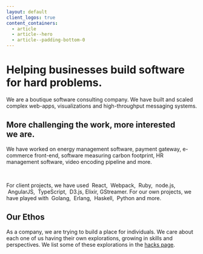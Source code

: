```yaml
---
layout: default
client_logos: true
content_containers:
  - article
  - article--hero
  - article--padding-bottom-0
---
```


<div class="hero article__hero">
  <div class="layout hero__wrapper">
    <h1 class="hero__title">Helping businesses build software for hard problems.</h1>
    <p>We are a boutique software consulting company. We have built and scaled complex web-apps, visualizations and high-throughput messaging systems.</p>
  </div>
</div>

<div class="hero hero--grey article__hero">
  <div class="layout hero__wrapper">
    <h2 class="hero__title">More challenging the work, more interested we are.</h2>
    <p>We have worked on energy management software, payment gateway,
  e-commerce front-end, software measuring carbon footprint,
  <abbr>HR</abbr> management software, video encoding pipeline and
  more.</p>
    <br>
    <p>For client projects, we have used
    <i class="devicon-react"></i>&nbsp;React,
    <i class="devicon-webpack"></i>&nbsp;Webpack,
    <i class="devicon-ruby"></i>&nbsp;Ruby,
    <i class="devicon-nodejs"></i>&nbsp;node.js,
    <i class="devicon-angularjs"></i>&nbsp;AngularJS,
    <i class="devicon-typescript"></i>&nbsp;TypeScript,
    <i class="devicon-d3js"></i>&nbsp;D3.js, Elixir,
  GStreamer. For our own projects, we have played with
  <i class="devicon-go"></i>&nbsp;Golang,
  <i class="devicon-erlang"></i>&nbsp;Erlang,
  <i class="devicon-haskell"></i>&nbsp;Haskell,
  <i class="devicon-python"></i>&nbsp;Python and more.</p>
  </div>
</div>

<div class="hero hero--green article__hero article__hero--last">
  <div class="layout hero__wrapper">
    <h2 class="hero__title">Our Ethos</h2>
    <p>As a company, we are trying to build a place for individuals. We care about each one of us having their own explorations, growing in skills and perspectives. We list some of these explorations in the <a class="link link--light" href="/hacks.html">hacks page</a>.</p>
  </div>
</div>
